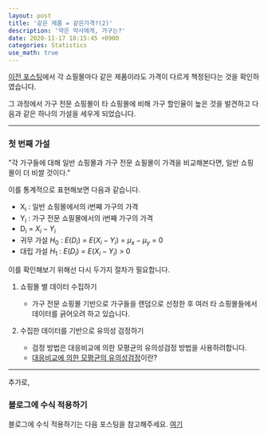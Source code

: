 ```yaml
---
layout: post
title: '같은 제품 = 같은가격?(2)'
description: '약은 약사에게, 가구는?'
date: 2020-11-17 18:15:45 +0900
categories: Statistics
use_math: true
---
```


[이전 포스팅][post_3]에서 각 쇼필몰마다 같은 제품이라도 가격이 다르게 책정된다는 것을 확인하였습니다.

그 과정에서 가구 전문 쇼핑몰이 타 쇼핑몰에 비해 가구 할인율이 높은 것을 발견하고 다음과 같은 하나의 가설을 세우게 되었습니다.

---

### 첫 번째 가설
"각 가구들에 대해 일반 쇼핑몰과 가구 전문 쇼필몰이 가격을 비교해본다면, 일반 쇼핑몰이 더 비쌀 것이다."

이를 통계적으로 표현해보면 다음과 같습니다.

* X<sub>i</sub> : 일반 쇼핑몰에서의 i번째 가구의 가격
* Y<sub>i</sub> : 가구 전문 쇼필몰에서의 i번째 가구의 가격
* D<sub>i</sub> = $X_i - Y_i$
* 귀무 가설 $H_0$ : $E(D_i)$ = $E(X_i - Y_i)$ =  $\mu_x - \mu_y$ = 0
* 대립 가설 $H_1$ : $E(D_i)$ = $E(X_i - Y_i)$ > 0

이를 확인해보기 위해선 다시 두가지 절차가 필요합니다.

1. 쇼핑몰 별 데이터 수집하기
    - 가구 전문 쇼핑몰 기반으로 가구들을 랜덤으로 선정한 후 여러 타 쇼핑몰들에서 데이터를 긁어오려 하고 있습니다.

2. 수집한 데이터를 기반으로 유의성 검정하기
    - 검정 방법은 대응비교에 의한 모평균의 유의성검정 방법을 사용하려합니다.
    - [대응비교에 의한 모평균의 유의성검정][daeung]이란?

---

추가로, 

### 블로그에 수식 적용하기
블로그에 수식 적용하기는 다음 포스팅을 참고해주세요. [여기][math]


[math]: /posts/post-7
[daeung]: /posts/post-10
[post_3]: /posts/post-3